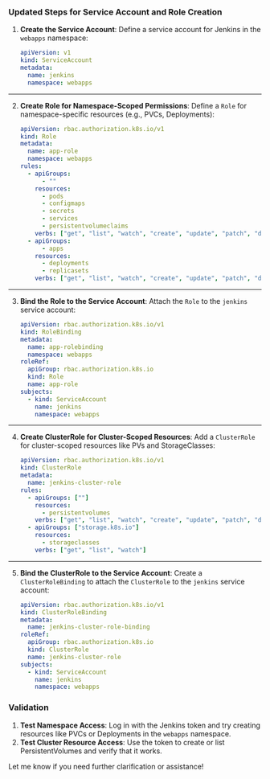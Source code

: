 

### **Updated Steps for Service Account and Role Creation**

1. **Create the Service Account**:
   Define a service account for Jenkins in the `webapps` namespace:
   ```yaml
   apiVersion: v1
   kind: ServiceAccount
   metadata:
     name: jenkins
     namespace: webapps
   ```

---

2. **Create Role for Namespace-Scoped Permissions**:
   Define a `Role` for namespace-specific resources (e.g., PVCs, Deployments):
   ```yaml
   apiVersion: rbac.authorization.k8s.io/v1
   kind: Role
   metadata:
     name: app-role
     namespace: webapps
   rules:
     - apiGroups:
         - ""
       resources:
         - pods
         - configmaps
         - secrets
         - services
         - persistentvolumeclaims
       verbs: ["get", "list", "watch", "create", "update", "patch", "delete"]
     - apiGroups:
         - apps
       resources:
         - deployments
         - replicasets
       verbs: ["get", "list", "watch", "create", "update", "patch", "delete"]
   ```

---

3. **Bind the Role to the Service Account**:
   Attach the `Role` to the `jenkins` service account:
   ```yaml
   apiVersion: rbac.authorization.k8s.io/v1
   kind: RoleBinding
   metadata:
     name: app-rolebinding
     namespace: webapps
   roleRef:
     apiGroup: rbac.authorization.k8s.io
     kind: Role
     name: app-role
   subjects:
     - kind: ServiceAccount
       name: jenkins
       namespace: webapps
   ```

---

4. **Create ClusterRole for Cluster-Scoped Resources**:
   Add a `ClusterRole` for cluster-scoped resources like PVs and StorageClasses:
   ```yaml
   apiVersion: rbac.authorization.k8s.io/v1
   kind: ClusterRole
   metadata:
     name: jenkins-cluster-role
   rules:
     - apiGroups: [""]
       resources:
         - persistentvolumes
       verbs: ["get", "list", "watch", "create", "update", "patch", "delete"]
     - apiGroups: ["storage.k8s.io"]
       resources:
         - storageclasses
       verbs: ["get", "list", "watch"]
   ```

---

5. **Bind the ClusterRole to the Service Account**:
   Create a `ClusterRoleBinding` to attach the `ClusterRole` to the `jenkins` service account:
   ```yaml
   apiVersion: rbac.authorization.k8s.io/v1
   kind: ClusterRoleBinding
   metadata:
     name: jenkins-cluster-role-binding
   roleRef:
     apiGroup: rbac.authorization.k8s.io
     kind: ClusterRole
     name: jenkins-cluster-role
   subjects:
     - kind: ServiceAccount
       name: jenkins
       namespace: webapps
   ```






### **Validation**
1. **Test Namespace Access**:
   Log in with the Jenkins token and try creating resources like PVCs or Deployments in the `webapps` namespace.
2. **Test Cluster Resource Access**:
   Use the token to create or list PersistentVolumes and verify that it works.

Let me know if you need further clarification or assistance!

